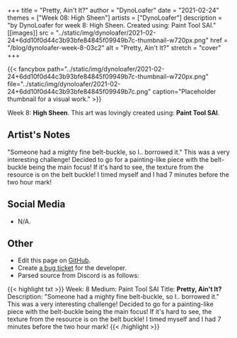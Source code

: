 +++
title =       "Pretty, Ain't It?"
author =      "DynoLoafer"
date =        "2021-02-24"
themes =      ["Week 08: High Sheen"]
artists =     ["DynoLoafer"]
description = "by DynoLoafer for week 8: High Sheen. Created using: Paint Tool SAI."
[[images]]
              src = "../static/img/dynoloafer/2021-02-24+6dd10f0d44c3b93bfe84845f09949b7c-thumbnail-w720px.png"
              href = "/blog/dynoloafer-week-8-03c2"
              alt = "Pretty, Ain't It?"
              stretch = "cover"
+++


{{< fancybox path="../static/img/dynoloafer/2021-02-24+6dd10f0d44c3b93bfe84845f09949b7c-thumbnail-w720px.png" file="../static/img/dynoloafer/2021-02-24+6dd10f0d44c3b93bfe84845f09949b7c.png" caption="Placeholder thumbnail for a visual work." >}}


Week 8: **High Sheen**. This art was lovingly created using: **Paint Tool SAI**.

## Artist's Notes

"Someone had a mighty fine belt-buckle, so I.. borrowed it."
This was a very interesting challenge! Decided to go for a painting-like piece with the belt-buckle being the main focus! If it's hard to see, the texture from the resource is on the belt buckle! I timed myself and I had 7 minutes before the two hour mark!

## Social Media

- N/A.

## Other

- Edit this page on [GitHub](https://github.com/teaminkling/web-refresh/edit/main/content/blog/dynoloafer-week-8-03c2.md).
- Create [a bug ticket](https://github.com/teaminkling/web-refresh/issues/new?assignees=&labels=bug&template=problem-report.md&title=) for the developer.
- Parsed source from Discord is as follows:

{{< highlight txt >}}
Week: 8
Medium: Paint Tool SAI
Title: __Pretty, Ain't It?__
Description: "Someone had a mighty fine belt-buckle, so I.. borrowed it."
This was a very interesting challenge! Decided to go for a painting-like piece with the belt-buckle being the main focus! If it's hard to see, the texture from the resource is on the belt buckle! I timed myself and I had 7 minutes before the two hour mark!
{{< /highlight >}}